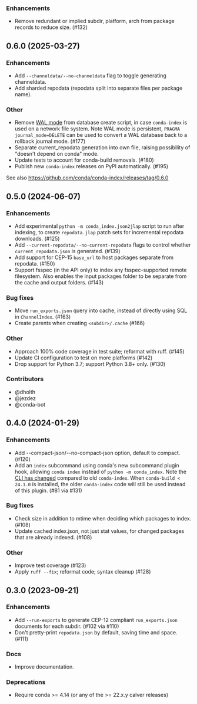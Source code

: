 [//]: # (current developments)

### Enhancements

* Remove redundant or implied subdir, platform, arch from package records to
  reduce size. (#132)

## 0.6.0 (2025-03-27)

### Enhancements

* Add `--channeldata/--no-channeldata` flag to toggle generating channeldata.
* Add sharded repodata (repodata split into separate files per package name).

### Other

* Remove [WAL mode](https://www.sqlite.org/wal.html) from database create
  script, in case `conda-index` is used on a network file system. Note WAL mode
  is persistent, `PRAGMA journal_mode=DELETE` can be used to convert a WAL
  database back to a rollback journal mode. (#177)
* Separate current_repodata generation into own file, raising
  possibility of "doesn't depend on conda" mode.
* Update tests to account for conda-build removals. (#180)
* Publish new `conda-index` releases on PyPI automatically. (#195)

See also https://github.com/conda/conda-index/releases/tag/0.6.0

## 0.5.0 (2024-06-07)

### Enhancements

* Add experimental `python -m conda_index.json2jlap` script to run after
  indexing, to create `repodata.jlap` patch sets for incremental repodata
  downloads. (#125)
* Add `--current-repodata/--no-current-repodata` flags to control whether
  `current_repodata.json` is generated. (#139)
* Add support for CEP-15 ``base_url`` to host packages separate from repodata.
  (#150)
* Support fsspec (in the API only) to index any fsspec-supported remote
  filesystem. Also enables the input packages folder to be separate from the
  cache and output folders. (#143)

### Bug fixes

* Move `run_exports.json` query into cache, instead of directly using SQL in
  `ChannelIndex`. (#163)
* Create parents when creating `<subdir>/.cache` (#166)

### Other

* Approach 100% code coverage in test suite; reformat with ruff. (#145)
* Update CI configuration to test on more platforms (#142)
* Drop support for Python 3.7; support Python 3.8+ only. (#130)

### Contributors

* @dholth
* @jezdez
* @conda-bot



## 0.4.0 (2024-01-29)

### Enhancements

* Add --compact-json/--no-compact-json option, default to compact. (#120)
* Add an `index` subcommand using conda's new subcommand plugin hook, allowing
  `conda index` instead of `python -m conda_index`. Note the [CLI has
  changed](https://conda.github.io/conda-index/cli.html) compared to old
  `conda-index`. When `conda-build < 24.1.0` is installed, the older
  `conda-index` code will still be used instead of this plugin. (#81 via #131)

### Bug fixes

* Check size in addition to mtime when deciding which packages to
  index. (#108)
* Update cached index.json, not just stat values, for
  changed packages that are already indexed. (#108)

### Other

* Improve test coverage (#123)
* Apply `ruff --fix`; reformat code; syntax cleanup (#128)

## 0.3.0 (2023-09-21)

### Enhancements

* Add `--run-exports` to generate CEP-12 compliant `run_exports.json` documents
  for each subdir. (#102 via #110)
* Don't pretty-print `repodata.json` by default, saving time and space. (#111)

### Docs

* Improve documentation.

### Deprecations

* Require conda >= 4.14 (or any of the >= 22.x.y calver releases)

